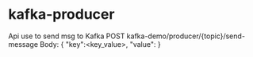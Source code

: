 # kafka-producer
Api use to send msg to Kafka
POST kafka-demo/producer/{topic}/send-message
Body: {
    "key":<key_value>,
    "value": <msg body>
}

